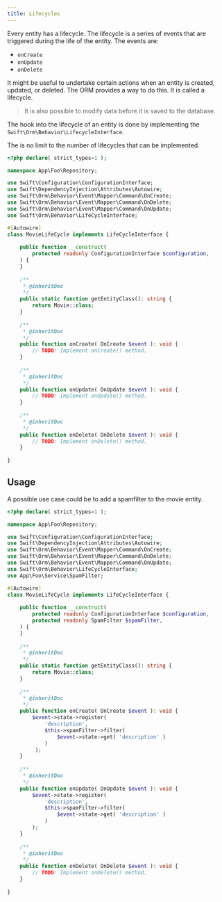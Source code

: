 ```yaml
---
title: Lifecycles
---
```


Every entity has a lifecycle. The lifecycle is a series of events that are triggered during the life of the entity. The events are:

- `onCreate`
- `onUpdate`
- `onDelete`

It might be useful to undertake certain actions when an entity is created, updated, or deleted. The ORM provides a way to do this. It is called a lifecycle.

> It is also possible to modify data before it is saved to the database.

The hook into the lifecycle of an entity is done by implementing the `Swift\Orm\Behavior\LifecycleInterface`.

The is no limit to the number of lifecycles that can be implemented.

```php
<?php declare( strict_types=1 );

namespace App\Foo\Repository;

use Swift\Configuration\ConfigurationInterface;
use Swift\DependencyInjection\Attributes\Autowire;
use Swift\Orm\Behavior\Event\Mapper\Command\OnCreate;
use Swift\Orm\Behavior\Event\Mapper\Command\OnDelete;
use Swift\Orm\Behavior\Event\Mapper\Command\OnUpdate;
use Swift\Orm\Behavior\LifeCycleInterface;

#[Autowire]
class MovieLifeCycle implements LifeCycleInterface {
    
    public function __construct(
        protected readonly ConfigurationInterface $configuration,
    ) {
    }
    
    /**
     * @inheritDoc
     */
    public static function getEntityClass(): string {
        return Movie::class;
    }
    
    /**
     * @inheritDoc
     */
    public function onCreate( OnCreate $event ): void {
        // TODO: Implement onCreate() method.
    }
    
    /**
     * @inheritDoc
     */
    public function onUpdate( OnUpdate $event ): void {
        // TODO: Implement onUpdate() method.
    }
    
    /**
     * @inheritDoc
     */
    public function onDelete( OnDelete $event ): void {
        // TODO: Implement onDelete() method.
    }
    
}
```

## Usage

A possible use case could be to add a spamfilter to the movie entity.

```php
<?php declare( strict_types=1 );

namespace App\Foo\Repository;

use Swift\Configuration\ConfigurationInterface;
use Swift\DependencyInjection\Attributes\Autowire;
use Swift\Orm\Behavior\Event\Mapper\Command\OnCreate;
use Swift\Orm\Behavior\Event\Mapper\Command\OnDelete;
use Swift\Orm\Behavior\Event\Mapper\Command\OnUpdate;
use Swift\Orm\Behavior\LifeCycleInterface;
use App\Foo\Service\SpamFilter;

#[Autowire]
class MovieLifeCycle implements LifeCycleInterface {
    
    public function __construct(
        protected readonly ConfigurationInterface $configuration,
        protected readonly SpamFilter $spamFilter,
    ) {
    }
    
    /**
     * @inheritDoc
     */
    public static function getEntityClass(): string {
        return Movie::class;
    }
    
    /**
     * @inheritDoc
     */
    public function onCreate( OnCreate $event ): void {
        $event->state->register( 
            'description', 
            $this->spamFilter->filter( 
                $event->state->get( 'description' )
            ) 
         );
    }
    
    /**
     * @inheritDoc
     */
    public function onUpdate( OnUpdate $event ): void {
        $event->state->register( 
            'description', 
            $this->spamFilter->filter( 
                $event->state->get( 'description' )
            ) 
        );
    }
    
    /**
     * @inheritDoc
     */
    public function onDelete( OnDelete $event ): void {
        // TODO: Implement onDelete() method.
    }
    
}
```